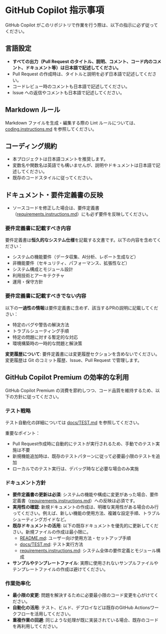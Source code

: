 # GitHub Copilot 指示事項

GitHub Copilot がこのリポジトリで作業を行う際は、以下の指示に必ず従ってください。

## 言語設定

- **すべての出力（Pull Request のタイトル、説明、コメント、コード内のコメント、ドキュメント等）は日本語で記述してください。**
- Pull Request の作成時は、タイトルと説明を必ず日本語で記述してください。
- コードレビュー時のコメントも日本語で記述してください。
- Issue への返信やコメントも日本語で記述してください。

## Markdown ルール

Markdown ファイルを生成・編集する際の Lint ルールについては、[coding.instructions.md](coding.instructions.md) を参照してください。

## コーディング規約

- 本プロジェクトは日本語コメントを推奨します。
- 変数名や関数名は英語でも構いませんが、説明やドキュメントは日本語で記述してください。
- 既存のコードスタイルに従ってください。

## ドキュメント・要件定義書の反映

- ソースコードを修正した場合は、要件定義書（[requirements.instructions.md](requirements.instructions.md)）にも必ず要件を反映してください。

### 要件定義書に記載すべき内容

要件定義書は**恒久的なシステム仕様**を記載する文書です。以下の内容を含めてください：

- システムの機能要件（データ収集、AI分析、レポート生成など）
- 非機能要件（セキュリティ、パフォーマンス、拡張性など）
- システム構成とモジュール設計
- 利用技術とアーキテクチャ
- 運用・保守方針

### 要件定義書に記載すべきでない内容

以下の**一過性の情報**は要件定義書に含めず、該当するPRの説明に記載してください：

- 特定のバグや警告の解決方法
- トラブルシューティング手順
- 特定の問題に対する暫定的な対応
- 環境構築時の一時的な問題と解決策

**変更履歴について**: 要件定義書には変更履歴セクションを含めないでください。変更履歴は Git のコミット履歴、Issue、Pull Request で管理します。

## GitHub Copilot Premium の効率的な利用

GitHub Copilot Premium の消費を節約しつつ、コード品質を維持するため、以下の方針に従ってください。

### テスト戦略

テスト自動化の詳細については [docs/TEST.md](../../docs/TEST.md) を参照してください。

重要なポイント：
- Pull Request作成時に自動的にテストが実行されるため、手動でのテスト実施は不要
- 新規機能追加時は、既存のテストパターンに従って必要最小限のテストを追加
- ローカルでのテスト実行は、デバッグ時など必要な場合のみ実施

### ドキュメント方針

- **要件定義書の更新は必須**: システムの機能や構成に変更があった場合、要件定義書（[requirements.instructions.md](requirements.instructions.md)）への反映は必須です。
- **実用性の確認**: 新規ドキュメントの作成は、明確な実用性がある場合のみ行ってください。例えば、新しい機能の使用方法、複雑な設定手順、トラブルシューティングガイドなど。
- **既存ドキュメントの活用**: 以下の既存ドキュメントを優先的に更新してください。新規ファイルの作成は最小限に。
  - [README.md](../../README.md): ユーザー向け使用方法・セットアップ手順
  - [docs/TEST.md](../../docs/TEST.md): テスト実行方法
  - [requirements.instructions.md](requirements.instructions.md): システム全体の要件定義とモジュール構成
- **サンプルやテンプレートファイル**: 実際に使用されないサンプルファイルやテンプレートファイルの作成は避けてください。

### 作業効率化

- **最小限の変更**: 問題を解決するために必要最小限のコード変更を心がけてください。
- **自動化の活用**: テスト、ビルド、デプロイなどは既存のGitHub Actionsワークフローを活用してください。
- **重複作業の回避**: 同じような処理が既に実装されている場合、既存のコードを再利用してください。
